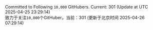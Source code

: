 Committed to Following `10,000` GitHubers. Current: <!-- FOLLOWING_COUNT -->301<!-- FOLLOWING_COUNT --> (Update at UTC <!-- LAST_UPDATED -->2025-04-25 23:29:14<!-- LAST_UPDATED -->)<br>
致力于关注`10,000`个GitHuber。当前：<!-- FOLLOWING_COUNT -->301<!-- FOLLOWING_COUNT --> (更新于北京时间 <!-- LAST_UPDATED_CST -->2025-04-26 07:29:14<!-- LAST_UPDATED_CST -->)
